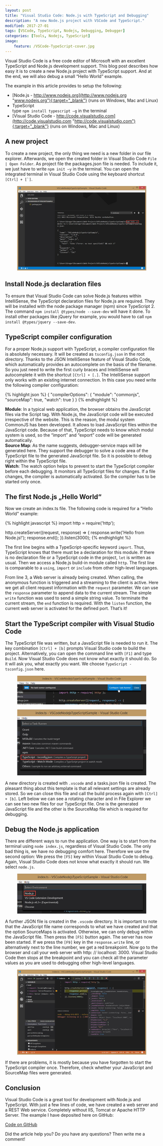 ```yaml
---
layout: post
title: "Visual Studio Code: Node.js with TypeScript and Debugging"
description: "A new Node.js project with VSCode and TypeScript."
modified: 2017-27-01
tags: [VSCode, TypeScript, Nodejs, Debugging, Debugger]
categories: [Tools, Nodejs, TypeScript]
image:
    feature: /VSCode-TypeScript-cover.jpg
---
```


Visual Studio Code is a free code editor of Microsoft with an excellent TypeScript and Node.js development support. This blog post describes how easy it is to create a new Node.js project with TypeScript support. And at the end, we will also debug a small “Hello World” example.  
  
The example in this article provides to setup the following:  
- [Node.js - http://www.nodejs.org](http://www.nodejs.org "www.nodejs.org"){:target="_blank"} (runs on Windows, Mac and Linux)   
- TypeScript  
type `npm install typescript –g` in the terminal  
- [Visual Studio Code - http://code.visualstudio.com](http://code.visualstudio.com "http://code.visualstudio.com"){:target="_blank"} (runs on Windows, Mac and Linux)  
  
## A new project 
To create a new project, the only thing we need is a new folder in our file explorer. Afterwards, we open the created folder in Visual Studio Code `File | Open Folder`. As project file the packages.json file is needed. To include it, we just have to write `npm init –y` in the terminal. You can open the integrated terminal in Visual Studio Code using the keyboard shortcut ``[Ctrl] + [`]``.  

<figure>
	<a href="/images/02/vscode-npm-init.jpg"><img src="/images/02/vscode-npm-init.jpg" alt="Visual Studio Code"></a>
</figure>
  
## Install Node.js declaration files
To ensure that Visual Studio Code can solve Node.js features within IntelliSense, the TypeScript declaration files for Node.js are required. They will be installed with the node package manager (npm) since TypeScript 2.  The command `npm install @types/node --save-dev` will have it done. To install other packages like jQuery for example, you would have to call `npm install @types/jquery --save-dev`.  
  
## TypeScript compiler configuration 
For a proper Node.js support with TypeScript, a compiler configuration file is absolutely necessary. It will be created as `tsconfig.json` in the root directory. Thanks to the JSON IntelliSense feature of Visual Studio Code, which automatically provides an autocomplete on the basis of the filename. 
So you just need to write the first curly braces and IntelliSense will autocomplete it with the shortcut `[Ctrl] + [.]`. The IntelliSense support only works with an existing internet connection. In this case you need write the following compiler configuration:  
  
{% highlight json %}
{
    "compilerOptions": {
        "module": "commonjs",
        "sourceMap": true,
        "watch": true
    }
}
{% endhighlight %}
  
**Module**: In a typical web application, the browser obtains the JavaScript files via the Script tag. With Node.js, the JavaScript code will be executed irrespective of the website. This is the reason, the modul system CommonJS has been developed. It allows to load JavaScript files within the JavaScript code. Because of that, TypeScript needs to know which modul system is used, so the “import” and “export” code will be generated automatically.  
**Source Map**: As the name suggests, debugger-service maps will be generated here. They support the debugger to solve a code area of the TypeScript file to the generated JavaScript file. So it is possible to debug right within the TypeScript file.  
**Watch**: The watch option helps to prevent to start the TypeScript compiler before each debugging. It monitors all  TypeScript files for changes. If a file changes, the compiler is automatically activated. So the compiler has to be started only once.
  
## The first Node.js „Hello World“ 
Now we create an index.ts file. The following code is required for a "Hello World" example:  
  
{% highlight javascript %}
import http = require('http');

http.createServer((request, response) => {
    response.write('Hello from Node.js!');
    response.end();
}).listen(3000);
{% endhighlight %}
  
The first line begins with a TypeScript-specific keyword `import`. Thus, TypeScript knows that there must be a declaration for this module. If there is no declaration file or a TypeScript code in the project, `let` is written as usual. Then we access a Node.js build-in module called `http`. The first line is comparable to a `using`, `import` or `include` from other high-level languages.  

From line 3, a Web server is already being created. When calling, the anonymous function is triggered and a streaming to the client is active. Here we get all client request information with the `request` parameter. We can use the `response` parameter to append data to the current stream. The simple `write` function was used to send a simple string value. To terminate the current stream, the `end` function is required.
With the `listen` function, the current web server is activated for the defined port. That’s it!  
  
## Start the TypeScript compiler with Visual Studio Code 
The TypeScript file was written, but a JavaScript file is needed to run it. The key combination `[Ctrl] + [b]` prompts Visual Studio code to build the project. Alternatively, you can open the command line with `[F1]` and type `Build`. Now Visual Studio Code does not know what exactly it should do. So it will ask you, what exactly you want. We choose `TypeScript - tsconfig.json` here.  
  
<figure>
	<a href="/images/02/vscode-no-task-runner-configured.jpg"><img src="/images/02/vscode-no-task-runner-configured.jpg" alt="Visual Studio Code - No task runner configured"></a>
</figure>

<figure>
	<a href="/images/02/vscode-select-a-task-runner-typescript.jpg"><img src="/images/02/vscode-select-a-task-runner-typescript.jpg" alt="Visual Studio Code - Select a task runner"></a>
</figure>

A new directory is created with `.vscode` and a tasks.json file is created. The pleasant thing about this template is that all relevant settings are already stored. So we can close this file and call the build process again with `[Ctrl] + [b]`. Left below we can see a rotating character and in File Explorer we can see two new files for our TypeScript file. One is the generated JavaScript file and the other is the  SourceMap file which is required for debugging.  
   
## Debug the Node.js application 
There are different ways to run the application. One way is to start from the terminal using `node index.js`, regardless of Visual Studio Code. The only bad thing is, we have no debugging comfort here. Therefore we use the second option: We press the `[F5]` key within Visual Studio Code to debug. Again, Visual Studio Code does not know what exactly it should run. We select `node.js`.  
  
<figure>
	<a href="/images/02/vscode-select-environment-nodejs.jpg"><img src="/images/02/vscode-select-environment-nodejs.jpg" alt="Visual Studio Code - Select environment node.js"></a>
</figure>
  
A further JSON file is created in the `.vscode` directory. It is important to note that the JavaScript file name corresponds to what we have created and that the option SourceMaps is activated. Otherwise, we can only debug within the JavaScript file. Then press the `[F5]` button again. The server has now been started. If we press the `[F9]` key in the `response.write` line, or alternatively next to the line number, we get a red breakpoint. Now go to the browser and call your web server with http: // localhost: 3000. Visual Studio Code then stops at the breakpoint and you can check all the parameter values as you are used to debugging other high-level languages.  
  
<figure>
	<a href="/images/02/vscode-nodejs-debugging.jpg"><img src="/images/02/vscode-nodejs-debugging.jpg" alt="Visual Studio Code - Node.js debugging"></a>
</figure>
  
If there are problems, it is mostly because you have forgotten to start the TypeScript compiler once. Therefore, check whether your JavaScript and SourceMap files were generated.  
   
## Conclusion
Visual Studio Code is a great tool for development with Node.js and TypeScript. With just a few lines of code, we have created a web server and a REST Web service. Completely without IIS, Tomcat or Apache HTTP Server.
The example I have deposited here on GitHub:  
  
  <div markdown="0"><a href="https://github.com/GregorBiswanger/VSCodeNodejsTypeScriptSample" target="_blank" class="btn btn-success">Code on GitHub</a></div>
  
Did the article help you? Do you have any questions? Then write me a comment!
